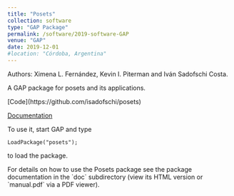 ```yaml
---
title: "Posets"
collection: software
type: "GAP Package"
permalink: /software/2019-software-GAP
venue: "GAP"
date: 2019-12-01
#location: "Córdoba, Argentina"
---
```



Authors: Ximena L. Fernández, Kevin I. Piterman and Iván Sadofschi Costa.

<p>A GAP package for posets and its applications.</p>
[Code](https://github.com/isadofschi/posets)

[Documentation](http://mate.dm.uba.ar/~isadofschi/posets)


<p>To use it, start GAP and type

	LoadPackage("posets");

to load the package.</p>


<p>For details on how to use the Posets package see the package
documentation in the `doc` subdirectory (view its HTML version or 
`manual.pdf`  via a PDF viewer).
</p>

